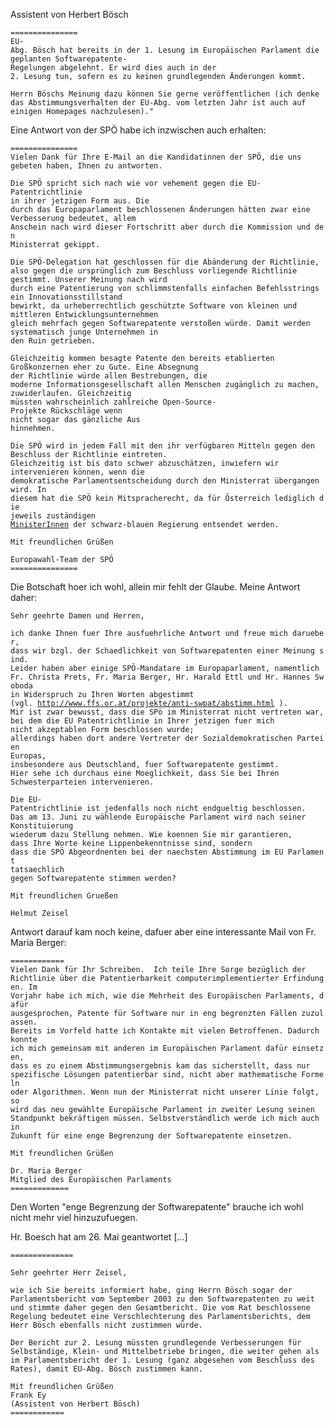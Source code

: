 Assistent von Herbert Bösch

`===============`\
`EU-Abg. Bösch hat bereits in der 1. Lesung im Europäischen Parlament die `\
`geplanten Softwarepatente-Regelungen abgelehnt. Er wird dies auch in der `\
`2. Lesung tun, sofern es zu keinen grundlegenden Änderungen kommt.`

`Herrn Böschs Meinung dazu können Sie gerne veröffentlichen (ich denke `\
`das Abstimmungsverhalten der EU-Abg. vom letzten Jahr ist auch auf `\
`einigen Homepages nachzulesen)."`

Eine Antwort von der SPÖ habe ich inzwischen auch erhalten:

`===============`\
`Vielen Dank für Ihre E-Mail an die Kandidatinnen der SPÖ, die uns `\
`gebeten haben, Ihnen zu antworten.`

`Die SPÖ spricht sich nach wie vor vehement gegen die EU-Patentrichtlinie `\
`in ihrer jetzigen Form aus. Die`\
`durch das Europaparlament beschlossenen Änderungen hätten zwar eine `\
`Verbesserung bedeutet, allem`\
`Anschein nach wird dieser Fortschritt aber durch die Kommission und den `\
`Ministerrat gekippt.`

`Die SPÖ-Delegation hat geschlossen für die Abänderung der Richtlinie,`\
`also gegen die ursprünglich zum Beschluss vorliegende Richtlinie `\
`gestimmt. Unserer Meinung nach wird`\
`durch eine Patentierung von schlimmstenfalls einfachen Befehlsstrings `\
`ein Innovationsstillstand`\
`bewirkt, da urheberrechtlich geschützte Software von kleinen und `\
`mittleren Entwicklungsunternehmen`\
`gleich mehrfach gegen Softwarepatente verstoßen würde. Damit werden `\
`systematisch junge Unternehmen in`\
`den Ruin getrieben.`

`Gleichzeitig kommen besagte Patente den bereits etablierten `\
`Großkonzernen eher zu Gute. Eine Absegnung`\
`der Richtlinie würde allen Bestrebungen, die`\
`moderne Informationsgesellschaft allen Menschen zugänglich zu machen, `\
`zuwiderlaufen. Gleichzeitig`\
`müssten wahrscheinlich zahlreiche Open-Source-Projekte Rückschläge wenn `\
`nicht sogar das gänzliche Aus`\
`hinnehmen.`

`Die SPÖ wird in jedem Fall mit den ihr verfügbaren Mitteln gegen den `\
`Beschluss der Richtlinie eintreten.`\
`Gleichzeitig ist bis dato schwer abzuschätzen, inwiefern wir `\
`intervenieren können, wenn die`\
`demokratische Parlamentsentscheidung durch den Ministerrat übergangen `\
`wird. In`\
`diesem hat die SPÖ kein Mitspracherecht, da für Österreich lediglich die `\
`jeweils zuständigen`\
[`MinisterInnen`](MinisterInnen "wikilink")` der schwarz-blauen Regierung entsendet werden.`

`Mit freundlichen Grüßen`

`Europawahl-Team der SPÖ`\
`===============`

Die Botschaft hoer ich wohl, allein mir fehlt der Glaube. Meine Antwort
daher:

`Sehr geehrte Damen und Herren,`

`ich danke Ihnen fuer Ihre ausfuehrliche Antwort und freue mich darueber,`\
`dass wir bzgl. der Schaedlichkeit von Softwarepatenten einer Meinung sind.`\
`Leider haben aber einige SPÖ-Mandatare im Europaparlament, namentlich`\
`Fr. Christa Prets, Fr. Maria Berger, Hr. Harald Ettl und Hr. Hannes Swoboda`\
`in Widerspruch zu Ihren Worten abgestimmt`\
`(vgl. `[`http://www.ffs.or.at/projekte/anti-swpat/abstimm.html`](http://www.ffs.or.at/projekte/anti-swpat/abstimm.html)` ).`\
`Mir ist zwar bewusst, dass die SPö im Ministerrat nicht vertreten war,`\
`bei dem die EU Patentrichtlinie in Ihrer jetzigen fuer mich`\
`nicht akzeptablen Form beschlossen wurde;`\
`allerdings haben dort andere Vertreter der Sozialdemokratischen Parteien `\
`Europas,`\
`insbesondere aus Deutschland, fuer Softwarepatente gestimmt.`\
`Hier sehe ich durchaus eine Moeglichkeit, dass Sie bei Ihren `\
`Schwesterparteien intervenieren.`

`Die EU-Patentrichtlinie ist jedenfalls noch nicht endgueltig beschlossen.`\
`Das am 13. Juni zu wählende Europäische Parlament wird nach seiner `\
`Konstituierung`\
`wiederum dazu Stellung nehmen. Wie koennen Sie mir garantieren,`\
`dass Ihre Worte keine Lippenbekenntnisse sind, sondern`\
`dass die SPÖ Abgeordnenten bei der naechsten Abstimmung im EU Parlament `\
`tatsaechlich`\
`gegen Softwarepatente stimmen werden?`

`Mit freundlichen Grueßen`

`Helmut Zeisel`

Antwort darauf kam noch keine, dafuer aber eine interessante Mail von
Fr. Maria Berger:

`============`\
`Vielen Dank für Ihr Schreiben.  Ich teile Ihre Sorge bezüglich der`\
`Richtlinie über die Patentierbarkeit computerimplementierter Erfindungen. Im`\
`Vorjahr habe ich mich, wie die Mehrheit des Europäischen Parlaments, dafür`\
`ausgesprochen, Patente für Software nur in eng begrenzten Fällen zuzulassen.`\
`Bereits im Vorfeld hatte ich Kontakte mit vielen Betroffenen. Dadurch konnte`\
`ich mich gemeinsam mit anderen im Europäischen Parlament dafür einsetzen,`\
`dass es zu einem Abstimmungsergebnis kam das sicherstellt, dass nur`\
`spezifische Lösungen patentierbar sind, nicht aber mathematische Formeln`\
`oder Algorithmen. Wenn nun der Ministerrat nicht unserer Linie folgt, so`\
`wird das neu gewählte Europäische Parlament in zweiter Lesung seinen`\
`Standpunkt bekräftigen müssen. Selbstverständlich werde ich mich auch in`\
`Zukunft für eine enge Begrenzung der Softwarepatente einsetzen.`

`Mit freundlichen Grüßen`

`Dr. Maria Berger`\
`Mitglied des Europäischen Parlaments`\
`=============`

Den Worten \"enge Begrenzung der Softwarepatente\" brauche ich wohl
nicht mehr viel hinzuzufuegen.

Hr. Boesch hat am 26. Mai geantwortet \[\...\]

`==============`

`Sehr geehrter Herr Zeisel,`

`wie ich Sie bereits informiert habe, ging Herrn Bösch sogar der`\
`Parlamentsbericht vom September 2003 zu den Softwarepatenten zu weit`\
`und stimmte daher gegen den Gesamtbericht. Die vom Rat beschlossene`\
`Regelung bedeutet eine Verschlechterung des Parlamentsberichts, dem`\
`Herr Bösch ebenfalls nicht zustimmen würde.`

`Der Bericht zur 2. Lesung müssten grundlegende Verbesserungen für`\
`Selbständige, Klein- und Mittelbetriebe bringen, die weiter gehen als`\
`im Parlamentsbericht der 1. Lesung (ganz abgesehen vom Beschluss des`\
`Rates), damit EU-Abg. Bösch zustimmen kann.`

`Mit freundlichen Grüßen`\
`Frank Ey`\
`(Assistent von Herbert Bösch)`\
`============`
